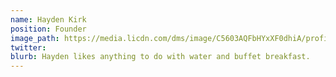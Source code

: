 ```yaml
---
name: Hayden Kirk
position: Founder
image_path: https://media.licdn.com/dms/image/C5603AQFbHYxXF0dhiA/profile-displayphoto-shrink_200_200/0?e=1567641600&v=beta&t=myvTP2Y2Xq-XfAEaER8H5-Sk5uM3SRvuTxyprI7wUeY
twitter: 
blurb: Hayden likes anything to do with water and buffet breakfast.
---
```

